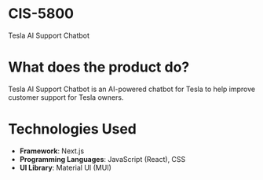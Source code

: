 # CIS-5800
Tesla AI Support Chatbot

# What does the product do?

Tesla AI Support Chatbot is an AI-powered chatbot for Tesla to help improve customer support for Tesla owners. 

# Technologies Used

- **Framework**: Next.js 
- **Programming Languages**: JavaScript (React), CSS
- **UI Library**: Material UI (MUI)

